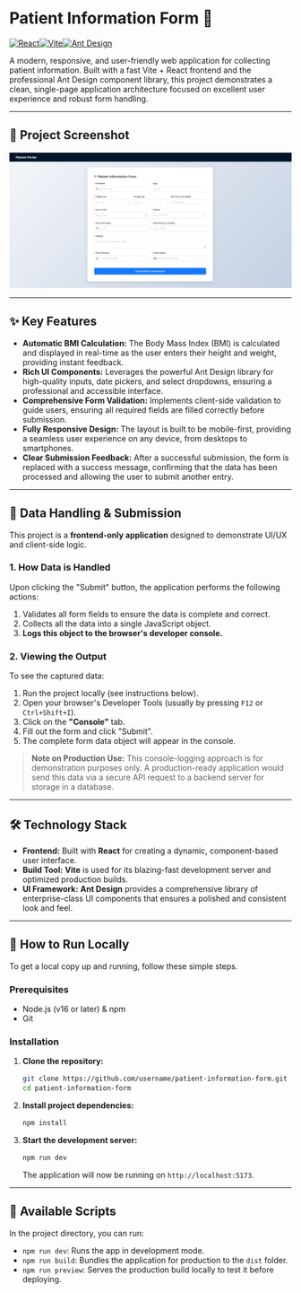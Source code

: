 # Patient Information Form 🚀

[![React](https://img.shields.io/badge/React-18-61DAFB?style=for-the-badge&logo=react)](https://reactjs.org/)[![Vite](https://img.shields.io/badge/Vite-Fast-646CFF?style=for-the-badge&logo=vite)](https://vitejs.dev/)[![Ant Design](https://img.shields.io/badge/Ant_Design-UI-1677FF?style=for-the-badge&logo=ant-design)](https://ant.design/)

A modern, responsive, and user-friendly web application for collecting patient information. Built with a fast Vite + React frontend and the professional Ant Design component library, this project demonstrates a clean, single-page application architecture focused on excellent user experience and robust form handling.

---

## 📸 Project Screenshot

![Patient Information Form Screenshot](./public/screenshot.png)


---

## ✨ Key Features

-   **Automatic BMI Calculation:** The Body Mass Index (BMI) is calculated and displayed in real-time as the user enters their height and weight, providing instant feedback.
-   **Rich UI Components:** Leverages the powerful Ant Design library for high-quality inputs, date pickers, and select dropdowns, ensuring a professional and accessible interface.
-   **Comprehensive Form Validation:** Implements client-side validation to guide users, ensuring all required fields are filled correctly before submission.
-   **Fully Responsive Design:** The layout is built to be mobile-first, providing a seamless user experience on any device, from desktops to smartphones.
-   **Clear Submission Feedback:** After a successful submission, the form is replaced with a success message, confirming that the data has been processed and allowing the user to submit another entry.

---

## 📂 Data Handling & Submission

This project is a **frontend-only application** designed to demonstrate UI/UX and client-side logic.

### 1. How Data is Handled

Upon clicking the "Submit" button, the application performs the following actions:
1.  Validates all form fields to ensure the data is complete and correct.
2.  Collects all the data into a single JavaScript object.
3.  **Logs this object to the browser's developer console.**

### 2. Viewing the Output

To see the captured data:
1.  Run the project locally (see instructions below).
2.  Open your browser's Developer Tools (usually by pressing `F12` or `Ctrl+Shift+I`).
3.  Click on the **"Console"** tab.
4.  Fill out the form and click "Submit".
5.  The complete form data object will appear in the console.

> **Note on Production Use:** This console-logging approach is for demonstration purposes only. A production-ready application would send this data via a secure API request to a backend server for storage in a database.

---

## 🛠️ Technology Stack

-   **Frontend:** Built with **React** for creating a dynamic, component-based user interface.
-   **Build Tool:** **Vite** is used for its blazing-fast development server and optimized production builds.
-   **UI Framework:** **Ant Design** provides a comprehensive library of enterprise-class UI components that ensures a polished and consistent look and feel.

---

## 🚀 How to Run Locally

To get a local copy up and running, follow these simple steps.

### Prerequisites

-   Node.js (v16 or later) & npm
-   Git

### Installation

1.  **Clone the repository:**
    ```sh
    git clone https://github.com/username/patient-information-form.git
    cd patient-information-form
    ```

2.  **Install project dependencies:**
    ```sh
    npm install
    ```

3.  **Start the development server:**
    ```sh
    npm run dev
    ```
    The application will now be running on `http://localhost:5173`.

---

## 📜 Available Scripts

In the project directory, you can run:

-   `npm run dev`: Runs the app in development mode.
-   `npm run build`: Bundles the application for production to the `dist` folder.
-   `npm run preview`: Serves the production build locally to test it before deploying.
